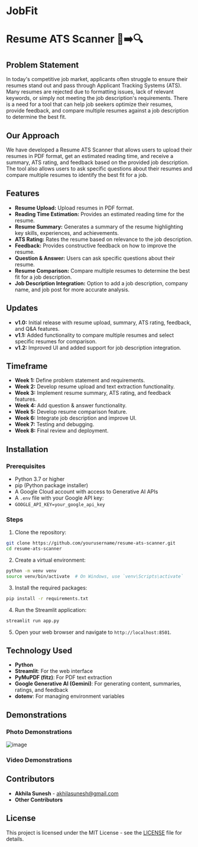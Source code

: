 # JobFit
# Resume ATS Scanner 📄➡️🔍

## Problem Statement
In today's competitive job market, applicants often struggle to ensure their resumes stand out and pass through Applicant Tracking Systems (ATS). Many resumes are rejected due to formatting issues, lack of relevant keywords, or simply not meeting the job description's requirements. There is a need for a tool that can help job seekers optimize their resumes, provide feedback, and compare multiple resumes against a job description to determine the best fit.

## Our Approach
We have developed a Resume ATS Scanner that allows users to upload their resumes in PDF format, get an estimated reading time, and receive a summary, ATS rating, and feedback based on the provided job description. The tool also allows users to ask specific questions about their resumes and compare multiple resumes to identify the best fit for a job.

## Features
- **Resume Upload:** Upload resumes in PDF format.
- **Reading Time Estimation:** Provides an estimated reading time for the resume.
- **Resume Summary:** Generates a summary of the resume highlighting key skills, experiences, and achievements.
- **ATS Rating:** Rates the resume based on relevance to the job description.
- **Feedback:** Provides constructive feedback on how to improve the resume.
- **Question & Answer:** Users can ask specific questions about their resume.
- **Resume Comparison:** Compare multiple resumes to determine the best fit for a job description.
- **Job Description Integration:** Option to add a job description, company name, and job post for more accurate analysis.

## Updates
- **v1.0:** Initial release with resume upload, summary, ATS rating, feedback, and Q&A features.
- **v1.1:** Added functionality to compare multiple resumes and select specific resumes for comparison.
- **v1.2:** Improved UI and added support for job description integration.

## Timeframe
- **Week 1:** Define problem statement and requirements.
- **Week 2:** Develop resume upload and text extraction functionality.
- **Week 3:** Implement resume summary, ATS rating, and feedback features.
- **Week 4:** Add question & answer functionality.
- **Week 5:** Develop resume comparison feature.
- **Week 6:** Integrate job description and improve UI.
- **Week 7:** Testing and debugging.
- **Week 8:** Final review and deployment.

## Installation

### Prerequisites
- Python 3.7 or higher
- pip (Python package installer)
- A Google Cloud account with access to Generative AI APIs
- A `.env` file with your Google API key:
- ``` GOOGLE_API_KEY=your_google_api_key ```

### Steps
1. Clone the repository:
  ```bash
  git clone https://github.com/yourusername/resume-ats-scanner.git
  cd resume-ats-scanner
  ```

2. Create a virtual environment:
  ```bash
  python -m venv venv
  source venv/bin/activate  # On Windows, use `venv\Scripts\activate`
  ```

3. Install the required packages:
  ```bash
  pip install -r requirements.txt
  ```

4. Run the Streamlit application:
  ```bash
  streamlit run app.py
  ```

5. Open your web browser and navigate to `http://localhost:8501`.

## Technology Used
- **Python**
- **Streamlit**: For the web interface
- **PyMuPDF (fitz)**: For PDF text extraction
- **Google Generative AI (Gemini)**: For generating content, summaries, ratings, and feedback
- **dotenv**: For managing environment variables

## Demonstrations

### Photo Demonstrations
![image](https://github.com/user-attachments/assets/6b803ae0-b7bf-467c-b184-6a72d1ee4d09)



### Video Demonstrations


## Contributors
- **Akhila Sunesh** - [akhilasunesh@gmail.com](mailto:akhilasunesh@gmail.com)
- **Other Contributors**

## License
This project is licensed under the MIT License - see the [LICENSE](LICENSE) file for details.


